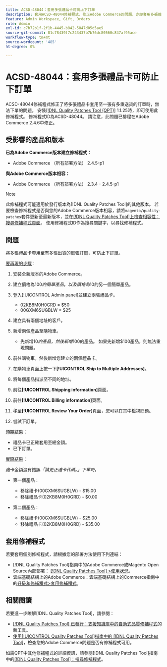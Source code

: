 ```yaml
---
title: ACSD-48044：套用多張禮品卡可防止下訂單
description: 套用ACSD-48044修補程式，修正Adobe Commerce的問題，亦即套用多張禮品卡至多筆運送的單一訂單時，無法下訂單。
feature: Admin Workspace, Gift, Orders
role: Admin
exl-id: c7b72b1f-2f1b-4445-b842-5847d05d5ae9
source-git-commit: 81c78439f7c243437b7b76dc80560c847af95ace
workflow-type: tm+mt
source-wordcount: '485'
ht-degree: 0%

---
```


# ACSD-48044：套用多張禮品卡可防止下訂單

ACSD-48044修補程式修正了將多張禮品卡套用至一張有多重送貨的訂單時，無法下單的問題。 安裝[[!DNL Quality Patches Tool (QPT)]](https://experienceleague.adobe.com/en/docs/commerce-knowledge-base/kb/announcements/commerce-announcements/magento-quality-patches-released-new-tool-to-self-serve-quality-patches) 1.1.25時，即可使用此修補程式。 修補程式ID為ACSD-48044。 請注意，此問題已排程在Adobe Commerce 2.4.6中修正。

## 受影響的產品和版本

**已為Adobe Commerce版本建立修補程式：**

* Adobe Commerce （所有部署方法） 2.4.5-p1

**與Adobe Commerce版本相容：**

* Adobe Commerce （所有部署方法） 2.3.4 - 2.4.5-p1

>[!NOTE]
>
>此修補程式可能適用於發行版本為[!DNL Quality Patches Tool]的其他版本。 若要檢查修補程式是否與您的Adobe Commerce版本相容，請將`magento/quality-patches`套件更新至最新版本，並在[[!DNL Quality Patches Tool]上檢查相容性：搜尋修補程式頁面](https://experienceleague.adobe.com/tools/commerce-quality-patches/index.html)。 使用修補程式ID作為搜尋關鍵字，以尋找修補程式。

## 問題

將多張禮品卡套用至有多張出貨的單張訂單，可防止下訂單。

<u>要再現的步驟</u>：

1. 安裝全新版本的Adobe Commerce。
1. 建立價格為$100的簡單產品，以及價格為$10的另一個簡單產品。
1. 登入[!UICONTROL Admin panel]並建立兩張禮品卡。

   * 02KB8M0H0GRD = $50
   * 00GXM6SUGBLW = $25

1. 建立具有兩個地址的客戶。
1. 新增兩個產品至購物車。

   * 先新增$10的產品，然後新增$100的產品。 如果先新增$100產品，則無法重現問題。

1. 前往購物車，然後新增您建立的兩個禮品卡。
1. 在購物車頁面上按一下&#x200B;**[!UICONTROL Ship to Multiple Addresses]**。
1. 將每個產品指派至不同的地址。
1. 前往&#x200B;**[!UICONTROL Shipping information]**&#x200B;頁面。
1. 前往&#x200B;**[!UICONTROL Billing information]**&#x200B;頁面。
1. 移至&#x200B;**[!UICONTROL Review Your Order]**&#x200B;頁面，您可以在其中檢視問題。
1. 嘗試下訂單。

<u>預期結果</u>：

* 禮品卡已正確套用至總金額。
* 已下訂單。

<u>實際結果</u>：

禮卡金額混有錯誤&#x200B;*「請更正禮卡代碼。」下單時*。

* 第一個產品：

   * 移除禮卡(00GXM6SUGBLW) - $15.00
   * 移除禮品卡(02KB8M0H0GRD) - $0.00

* 第二個產品：

   * 移除禮卡(00GXM6SUGBLW) - $25.00
   * 移除禮品卡(02KB8M0H0GRD) - $35.00

## 套用修補程式

若要套用個別修補程式，請根據您的部署方法使用下列連結：

* [!DNL Quality Patches Tool]指南中的Adobe Commerce或Magento Open Source內部部署： [[!DNL Quality Patches Tool] >使用狀況](/help/tools/quality-patches-tool/usage.md)。
* 雲端基礎結構上的Adobe Commerce：雲端基礎結構上的Commerce指南中的[升級和修補程式>套用修補程式](https://experienceleague.adobe.com/docs/commerce-cloud-service/user-guide/develop/upgrade/apply-patches.html)。

## 相關閱讀

若要進一步瞭解[!DNL Quality Patches Tool]，請參閱：

* [[!DNL Quality Patches Tool] 已發行：支援知識庫中的自助式品質修補程式](https://experienceleague.adobe.com/en/docs/commerce-knowledge-base/kb/announcements/commerce-announcements/magento-quality-patches-released-new-tool-to-self-serve-quality-patches)的新工具。
* [使用[!UICONTROL Quality Patches Tool]指南中的 [!DNL Quality Patches Tool]](/help/tools/quality-patches-tool/patches-available-in-qpt/check-patch-for-magento-issue-with-magento-quality-patches.md)，檢查您的Adobe Commerce問題是否有修補程式可用。


如需QPT中其他修補程式的詳細資訊，請參閱[!DNL Quality Patches Tool]指南中的[[!DNL Quality Patches Tool]：搜尋修補程式](https://experienceleague.adobe.com/tools/commerce-quality-patches/index.html)。
